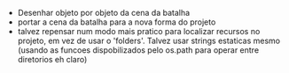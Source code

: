 * Desenhar objeto por objeto da cena da batalha
* portar a cena da batalha para a nova forma do projeto
* talvez repensar num modo mais pratico para localizar recursos no projeto, em vez de usar o 'folders'. Talvez usar strings estaticas mesmo (usando as funcoes dispobilizados pelo os.path para operar entre diretorios eh claro)
